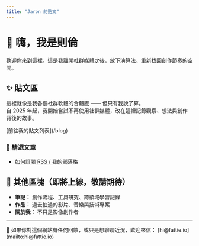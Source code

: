 ```yaml
---
title: "Jaron 的貼文"
---
```


# 👋 嗨，我是則倫

歡迎你來到這裡。這是我離開社群媒體之後，放下演算法、重新找回創作節奏的空間。

## ✨ 貼文區

這裡就像是我各個社群軟體的合體版 —— 但只有我說了算。  
自 2025 年起，我開始嘗試不再使用社群媒體，改在這裡記錄觀察、想法與創作背後的故事。

<p style={{ textAlign: 'center', margin: '2em 0' }}>
[前往我的貼文列表](/blog)
</p>

### 📖 精選文章

- [如何訂閱 RSS / 我的部落格](/blog/rss-reader)

## 📌 其他區塊（即將上線，敬請期待）

- **筆記：** 創作流程、工具研究、跨領域學習記錄
- **作品：** 過去拍過的影片、音樂與技術專案
- **關於我：** 不只是影像創作者

---

<p style={{ fontSize: '0.9em', color: '#666' }}>
📮 如果你對這個網站有任何回饋，或只是想聊聊近況，歡迎來信： [hi@fattie.io](mailto:hi@fattie.io)
</p>